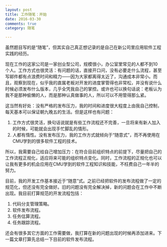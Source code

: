 ```yaml
---
layout: post
title: 工作随笔：开始
date: 2016-03-30
comments: true
category: 随笔

---
```


虽然题目写的是“随笔”，但其实自己真正想记录的是自己在新公司里应用软件工程实践的经历。

现在工作的这家公司是一家创业型公司，规模很小，办公室里常见的人都不到10个人。工作方式也很灵活：有问题的话，直接开口问，没有必要走什么流程，甚至写邮件都有点浪费时间和精力——因为大家都离得太近了，沟通成本非常小。而且，观察到现在，似乎我的直属老板对开发的进度掌管得也非常松，并没有说什么时候必须发布什么版本，几乎全凭我自己的掌控。或许也可以换句话说：老板认为我不是那种偷懒的人，而是那种认真做事的人，所以可以不用管得那么紧。

这当然有好处：没有严格的发布压力，我的时间和进度很大程度上由我自己控制，每天基本可以保证朝九晚五的生活。但是这样也有问题：

1. 工作方式很灵活，换句话说就是有些工作流程还不完善，一旦将来有新人加入的时候，可能就会出现手忙脚乱的情形。
2. 人都有惰性。没有发布压力，我的工作方式就倾向于“随意式”，而不再使用在CMU学到的很多软件工程的技术。

所以，我需要自己给自己增加压力：在符合目前组织特点的前提下，尽量把自己的工作流程正规化，适应将来可能的组织特点变化。同时，工作流程的正规化也可以让我有更多的机会应用在CMU学到的软件工程知识和技能，不枉费自己一年半的努力。

目前，我的开发工作基本接近于“随意”式。之前已经把软件的发布流程做了一定的规范化，但还没有完全做好。旧的问题没有完全解决掉，新的问题会在工作中不断出现。我目前打算规范的开发流程包括：

1. 代码分支管理策略。
2. 软件发布流程。
3. 任务估算流程。
4. 任务跟踪流程。

还会有很多其它方面的工作需要做，我打算在新的问题出现的时候再添加进来。下一篇文章打算先总结一下目前的软件发布流程。
